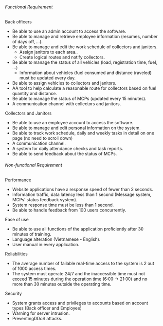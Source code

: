 ###### Functional Requirement ######
Back officers 
- Be able to use an admin account to access the
software.
- Be able to manage and retrieve employee information
(resumes, number of days off, …).
- Be able to manage and edit the work schedule of
collectors and janitors.
  + Assign janitors to each area..
  + Create logical routes and notify collectors.
- Be able to manage the status of all vehicles (load,
registration time, fuel, ...)
  + Information about vehicles (fuel consumed and
distance traveled) must be updated every day.
- Be able to assign vehicles to collectors and janitors.
- AA tool to help calculate a reasonable route for
collectors based on fuel quantity and distance.
- Be able to manage the status of MCPs (updated every
15 minutes).
- A communication channel with collectors and janitors.

Collectors and Janitors 
- Be able to use an employee account to access the
software.
- Be able to manage and edit personal information on
the system.
- Be able to track work schedule, daily and weekly tasks
in detail on one page (no need to scroll down)
- A communication channel.
- A system for daily attendance checks and task reports.
- Be able to send feedback about the status of MCPs.

###### Non-functional Requirement ######
Performance 
- Website applications have a response speed of fewer
than 2 seconds.
- Information traffic, data latency less than 1 second
(Message system, MCPs’ status feedback system).
- System response time must be less than 1 second.
- Be able to handle feedback from 100 users
concurrently.

Ease of use 
- Be able to use all functions of the application
proficiently after 30 minutes of training.
- Language alteration (Vietnamese - English).
- User manual in every application.

Reliabilities 
- The average number of failable real-time access to the
system is 2 out of 1000 access times.
- The system must operate 24/7 and the inaccessible
time must not exceed 15 minutes during the operation
time (6:00 -> 21:00) and no more than 30 minutes
outside the operating time.

Security 
- System grants access and privileges to accounts based
on account types (Back officer and Employee)
- Warning for server intrusion.
- PreventingDDoS attacks.
